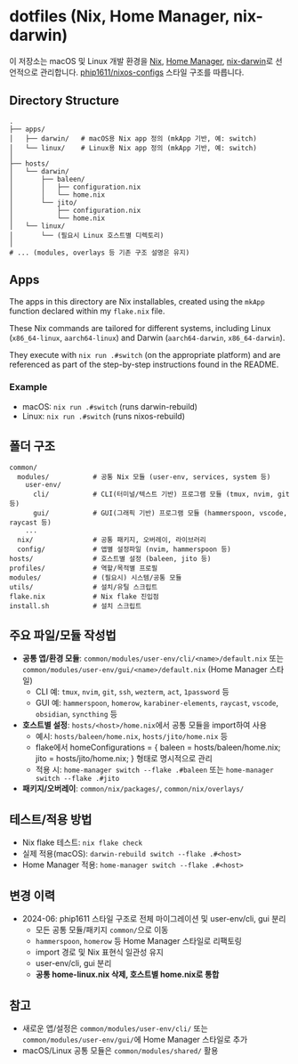 # dotfiles (Nix, Home Manager, nix-darwin)

이 저장소는 macOS 및 Linux 개발 환경을 [Nix](https://nixos.org/), [Home Manager](https://nix-community.github.io/home-manager/), [nix-darwin](https://github.com/LnL7/nix-darwin)로 선언적으로 관리합니다. [phip1611/nixos-configs](https://github.com/phip1611/nixos-configs) 스타일 구조를 따릅니다.

## Directory Structure

```
.
├── apps/
│   ├── darwin/   # macOS용 Nix app 정의 (mkApp 기반, 예: switch)
│   └── linux/    # Linux용 Nix app 정의 (mkApp 기반, 예: switch)
│
├── hosts/
│   └── darwin/
│       ├── baleen/
│       │   ├── configuration.nix
│       │   └── home.nix
│       └── jito/
│           ├── configuration.nix
│           └── home.nix
│   └── linux/
│       └── (필요시 Linux 호스트별 디렉토리)
│
# ... (modules, overlays 등 기존 구조 설명은 유지)
```

## Apps
The apps in this directory are Nix installables, created using the `mkApp` function declared within my `flake.nix` file.

These Nix commands are tailored for different systems, including Linux (`x86_64-linux`, `aarch64-linux`) and Darwin (`aarch64-darwin`, `x86_64-darwin`).

They execute with `nix run .#switch` (on the appropriate platform) and are referenced as part of the step-by-step instructions found in the README.

### Example

- macOS: `nix run .#switch` (runs darwin-rebuild)
- Linux: `nix run .#switch` (runs nixos-rebuild)

## 폴더 구조

```
common/
  modules/           # 공통 Nix 모듈 (user-env, services, system 등)
    user-env/
      cli/           # CLI(터미널/텍스트 기반) 프로그램 모듈 (tmux, nvim, git 등)
      gui/           # GUI(그래픽 기반) 프로그램 모듈 (hammerspoon, vscode, raycast 등)
    ...
  nix/               # 공통 패키지, 오버레이, 라이브러리
  config/            # 앱별 설정파일 (nvim, hammerspoon 등)
hosts/               # 호스트별 설정 (baleen, jito 등)
profiles/            # 역할/목적별 프로필
modules/             # (필요시) 시스템/공통 모듈
utils/               # 설치/유틸 스크립트
flake.nix            # Nix flake 진입점
install.sh           # 설치 스크립트
```

## 주요 파일/모듈 작성법
- **공통 앱/환경 모듈**: `common/modules/user-env/cli/<name>/default.nix` 또는 `common/modules/user-env/gui/<name>/default.nix` (Home Manager 스타일)
  - CLI 예: `tmux`, `nvim`, `git`, `ssh`, `wezterm`, `act`, `1password` 등
  - GUI 예: `hammerspoon`, `homerow`, `karabiner-elements`, `raycast`, `vscode`, `obsidian`, `syncthing` 등
- **호스트별 설정**: `hosts/<host>/home.nix`에서 공통 모듈을 import하여 사용
  - 예시: `hosts/baleen/home.nix`, `hosts/jito/home.nix` 등
  - flake에서 homeConfigurations = { baleen = hosts/baleen/home.nix; jito = hosts/jito/home.nix; } 형태로 명시적으로 관리
  - 적용 시: `home-manager switch --flake .#baleen` 또는 `home-manager switch --flake .#jito`
- **패키지/오버레이**: `common/nix/packages/`, `common/nix/overlays/`

## 테스트/적용 방법
- Nix flake 테스트: `nix flake check`
- 실제 적용(macOS): `darwin-rebuild switch --flake .#<host>`
- Home Manager 적용: `home-manager switch --flake .#<host>`

## 변경 이력
- 2024-06: phip1611 스타일 구조로 전체 마이그레이션 및 user-env/cli, gui 분리
  - 모든 공통 모듈/패키지 `common/`으로 이동
  - `hammerspoon`, `homerow` 등 Home Manager 스타일로 리팩토링
  - import 경로 및 Nix 표현식 일관성 유지
  - user-env/cli, gui 분리
  - **공통 home-linux.nix 삭제, 호스트별 home.nix로 통합**

## 참고
- 새로운 앱/설정은 `common/modules/user-env/cli/` 또는 `common/modules/user-env/gui/`에 Home Manager 스타일로 추가
- macOS/Linux 공통 모듈은 `common/modules/shared/` 활용

